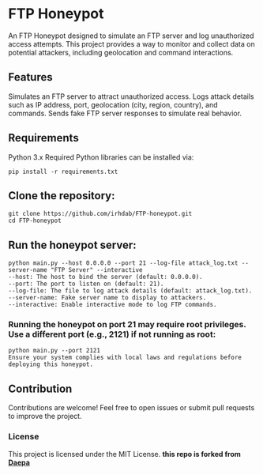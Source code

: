 # FTP Honeypot

An FTP Honeypot designed to simulate an FTP server and log unauthorized access attempts. This project provides a way to monitor and collect data on potential attackers, including geolocation and command interactions.

## Features

Simulates an FTP server to attract unauthorized access.
Logs attack details such as IP address, port, geolocation (city, region, country), and commands.
Sends fake FTP server responses to simulate real behavior.

## Requirements
Python 3.x
Required Python libraries can be installed via:
```
pip install -r requirements.txt
```

## Clone the repository:

```
git clone https://github.com/irhdab/FTP-honeypot.git
cd FTP-honeypot
```

## Run the honeypot server:
```
python main.py --host 0.0.0.0 --port 21 --log-file attack_log.txt --server-name "FTP Server" --interactive
--host: The host to bind the server (default: 0.0.0.0).
--port: The port to listen on (default: 21).
--log-file: The file to log attack details (default: attack_log.txt).
--server-name: Fake server name to display to attackers.
--interactive: Enable interactive mode to log FTP commands.
```
### Running the honeypot on port 21 may require root privileges. Use a different port (e.g., 2121) if not running as root:

```
python main.py --port 2121
Ensure your system complies with local laws and regulations before deploying this honeypot.
```

## Contribution

Contributions are welcome! Feel free to open issues or submit pull requests to improve the project.

### License

This project is licensed under the MIT License.
**this repo is forked from [Daepa](https://github.com/suspiciousdaepa/simple-FTP-honeypot)**
